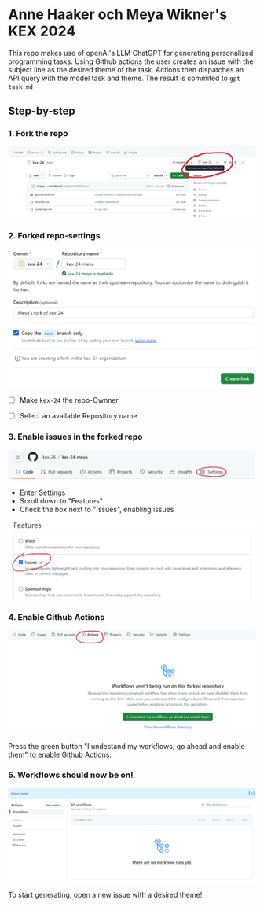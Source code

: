 # Anne Haaker och Meya Wikner's KEX 2024

This repo makes use of openAI's LLM ChatGPT for generating personalized programming tasks. Using Github actions the user creates an issue with the subject line as the desired theme of the task. Actions then dispatches an API query with the model task and theme. The result is commited to `gpt-task.md`

## Step-by-step


### 1. Fork the repo

![Forkbutton](img/fork.png)


### 2. Forked repo-settings

![Create fork, settings page](img/fork-settings.png)

- [ ] Make `kex-24` the repo-Ownner
- [ ] Select an available Repository name


### 3. Enable issues in the forked repo

![Github repo menu bar](img/settings.png)

- Enter Settings
- Scroll down to "Features"
- Check the box next to "Issues", enabling issues

![Github Settings, features, issue circled in red](img/issues.png)


### 4. Enable Github Actions

![Github actions, enable](img/actions.png)

Press the green button "I undestand my workflows, go ahead and enable them" to enable Github Actions.

### 5. Workflows should now be on!

![Github actions, enable](img/actions-on.png)

To start generating, open a new issue with a desired theme!